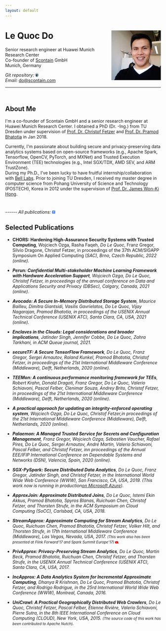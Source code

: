 ```yaml
---
layout: default
---
```


# Le Quoc Do <a href="/images/me.jpg" target="_blank"> <img src="images/me.jpg" alt="Le Quoc Do" style="width:160px;" align="right"></a>
Senior research engineer at Huawei Munich Research Center <br>
Co-founder of <a href="https://scontain.com/" target="_blank">Scontain</a> GmbH <br>
Munich, Germany <br>


<!-- <em>Curriculum Vitae: </em><a href="/files/CV_new.pdf" target="_blank">PDF</a>  <small>(September, 2017)</small> <br> -->
<em>Git repository: </em><a href="https://github.com/doflink"> <img class="t0" width="2%" src="/images/github-icon.png" alt="github"></a><br>
<em>Email: </em><a href="mailto:do@scontain.com">do@scontain.com</a> <br>
<!-- <em>Office: </em>Systems Engineering Chair, APB 3074<br> -->

<!-- <hr width="600px"> -->
-----

<hr style="height:10pt; visibility:hidden;" />

## About Me
<!-- <a href="https://tu-dresden.de/" target="_blank"><img src="images/tu-dresden.png" alt="TU Dresden" style="width:160px;" align="right"></a> -->

<!-- <p align="justify" style="max-width:600px"> -->

<p align="justify">
<!-- a class="tosu">I have successfully defended my PhD thesis!!!</a> -->

I'm a co-founder of Scontain GmbH and a senior research engineer at Huawei Munich Research Center. I obtained a PhD (Dr. -Ing.) from TU Dresden under supervision of <a href="https://tu-dresden.de/ing/informatik/sya/se/die-professur/inhaber-in" target="_blank"> Prof. Dr. Christof Fetzer</a> and <a href="http://homepages.inf.ed.ac.uk/pbhatoti" target="_blank"> Prof. Dr. Pramod Bhatotia</a> in Jan 2018. 
<!-- a Since April 2018, I have joined  <a href="http://scontain.com" target="_blank">Scontain</a> startup as a co-founder.-->
Currently, I'm passionate about building secure and privacy-preserving data analytics systems based on open-source frameworks (e.g., Apache Spark, Tensorflow, OpenCV, PyTorch, and MXNet) and Trusted Execution Environment (TEE) technologies (e.g., Intel SGX/TDX, AMD SEV, and ARM TrustZone).
<br>
During my Ph.D., I’ve been lucky to have fruitful internship/collaboration with <a href="https://www.bell-labs.com/">Bell Labs</a>. Prior to joining TU Dresden, I received my master degree in computer science from Pohang University of Science and Technology (POSTECH), Korea in 2012 under the supervision of <a href="http://dpnm.postech.ac.kr/~jwkhong/" target="_blank">Prof. Dr. James Won-Ki Hong</a>.</p>

<hr style="height:10pt; visibility:hidden;" />
------
<em>All publications: </em><a href="https://scholar.google.de/citations?hl=en&user=z1VDRsUAAAAJ"> <img class="t0" width="2%" src="/images/gscholar-icon.png" alt="Google Scholar"></a><br>

## Selected Publications
- **CHORS: Hardening High-Assurance Security Systems with Trusted Computing**, Wojciech Ozga, Rasha Faqeh, _Do Le Quoc_, Franz Gregor, Silvio Dragone, Christof Fetzer, in proceedings of the 37th ACM/SIGAPP Symposium On Applied Computing (<em><a class="tosu">SAC</a>), Brno, Czech Republic, 2022 (online).

- **Perun: Confidential Multi-stakeholder Machine Learning Framework with Hardware Acceleration Support**, Wojciech Ozga, _Do Le Quoc_, Christof Fetzer, in proceedings of the annual conference on Data and Applications Security and Privacy (<em><a class="tosu">DBSec</a>), Calgary, Canada, 2021 (online).

- **Avocado: A Secure In-Memory Distributed Storage System**, Maurice Bailleu, Dimitra Giantsidi, Vasilis Gavrielatos, _Do Le Quoc_, Vijay Nagarajan, Pramod Bhatotia, in proceedings of the USENIX Annual Technical Conference (<em><a class="tosu">USENIX ATC</a>), Santa Clara, CA, USA, 2021 (online).

- **Enclaves in the Clouds: Legal considerations and broader implications**, Jatinder Singh, Jennifer Cobbe, _Do Le Quoc_, Zahra Tarkhani, in <em><a class="tosu">ACM Queue</a> journal, 2021.

- **secureTF: A Secure TensorFlow Framework**, _Do Le Quoc_, Franz Gregor, Sergei Arnautov,
Roland Kunkel, Pramod Bhatotia, Christof Fetzer, in proceedings of the 21st International Middleware Conference (<em><a class="tosu">Middleware</a>), Delft, Netherlands, 2020 (online).

- **TEEMon: A continuous performance monitoring framework for TEEs**, Robert Krahn, Donald Dragoti, Franz Gregor, _Do Le Quoc_, Valerio Schiavoni, Pascal Felber, Clenimar Souza, Andrey Brito, Christof Fetzer, in proceedings of the 21st International Middleware Conference (<em><a class="tosu">Middleware</a>), Delft, Netherlands, 2020 (online).

- **A practical approach for updating an integrity-enforced operating system**, Wojciech Ozga, _Do Le Quoc_, Christof Fetzer,in proceedings of the 21st International Middleware Conference (<em><a class="tosu">Middleware</a>), Delft, Netherlands, 2020 (online).

- **Palaemon: A Managed Trusted Service for Secrets and Configuration Management**, Franz Gregor, Wojciech Ozga, Sébastien Vaucher, Rafael Pires, _Do Le Quoc_, Sergei Arnautov, André Martin, Valerio Schiavoni, Pascal Felber, and Christof Fetzer, inn proceedings of the Annual EEE/IFIP International Conference on Dependable Systems and Networks (<em><a class="tosu">DSN</a>), Valencia, Spain,
2020 (online).

- **SGX-PySpark: Secure Distributed Data Analytics**, _Do Le Quoc_, Franz Gregor, Jatinder Singh, and Christof Fetzer, in the International World Wide Web Conference (<em><a class="tosu">WWW</a>), San Francisco, CA, USA, 2019. (This work now is <em><a class="tosu">running in production</a><a href="https://docs.microsoft.com/en-us/azure/architecture/example-scenario/confidential/data-analytics-containers-spark-kubernetes-azure-sql" target="_blank">on Microsoft Azure</a>).

- **ApproxJoin: Approximate Distributed Joins**, _Do Le Quoc_, Istemi Ekin Akkus, Pramod Bhatotia, Spyros Blanas, Ruichuan Chen, Christof Fetzer, and Thorsten Strufe, in the ACM Symposium on Cloud Computing (<em><a class="tosu">SoCC</a>), Carlsbad, CA, USA, 2018.

- **StreamApprox: Approximate Computing for Stream Analytics**, _Do Le Quoc_, Ruichuan Chen, Pramod Bhatotia, Christof Fetzer, Volker Hilt, and Thorsten Strufe, in 17th International Middleware Conference (<em><a class="tosu">Middleware</a>), Las Vegas, Nevada, USA, 2017. <small><a>(This work also has been presented at Flink Forward'17 and Spark Summit Europe'17)
</a></small><a href="https://www.youtube.com/watch?v=86hgL1bqW6g&ab_channel=Databricks"><img class="t0" width="2%" src="/images/youtube-icon.png" alt="youtube"></a>.

- **PrivApprox: Privacy-Preserving Stream Analytics**, _Do Le Quoc_, Martin Beck,  Pramod Bhatotia,  Ruichuan Chen, Christof Fetzer, and Thorsten Strufe, in the USENIX Annual Technical Conference (<em><a class="tosu">USENIX ATC</a>), Santa Clara, CA, USA, 2017.

- **IncApprox: A Data Analytics System for Incremental Approximate Computing**, Dhanya R Krishnan, _Do Le Quoc_, Pramod Bhatotia, Christof Fetzer, and Rodrigo Rodrigue, in the 25rd International World Wide Web Conference (<em><a class="tosu">WWW</a>), Montreal, Canada, 2016.

- **UniCrawl: A Practical Geographically Distributed Web Crawlers**, _Do Le Quoc_, Christof Fetzer, Pascal Felber, Étienne Rivière, Valerio Schiavoni, Pierre Sutra, in the 8th IEEE International Conference on Cloud Computing (<em><a class="tosu">CLOUD</a>), New York, USA, 2015. <small><a>(The source code of this work has been contributed to Apache Nutch)</a></small>.



<!-- -----
<hr style="height:10pt; visibility:hidden;" />
## News

<table style="white-space: nowrap;">
	<tr>
	<td width="75"><b>Sep, 17'</b></td>
	<td>Giving a talk at <a href="https://berlin.flink-forward.org" target="_blank">Flink Forward, Berlin 2017</a></td>
	</tr>

	<tr>
	<td><b>August, 17'</b></td>
	<td>StreamApprox is accepted at <a href="http://2017.middleware-conference.org/" target="_blank">Middleware'17</a></td>
	</tr>

</table> -->

